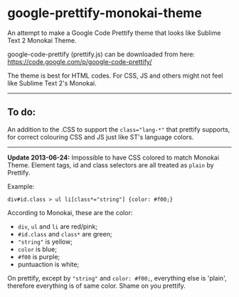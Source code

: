 google-prettify-monokai-theme
==============================

An attempt to make a Google Code Prettify theme that looks like Sublime Text 2 Monokai Theme.

google-code-prettify (prettify.js) can be downloaded from here:
https://code.google.com/p/google-code-prettify/

The theme is best for HTML codes.
For CSS, JS and others might not feel like Sublime Text 2's Monokai.

---

## To do:
An addition to the .CSS to support the `class="lang-*"` that prettify supports, for correct colouring CSS and JS just like ST's language colors.

---

**Update 2013-06-24:**
Impossible to have CSS colored to match Monokai Theme.
Element tags, id and class selectors are all treated as `plain` by Prettify.

Example:

    div#id.class > ul li[class*="string"] {color: #f00;}

According to Monokai, these are the color:
- `div`, `ul` and `li` are red/pink;
- `#id.class` and `class*` are green;
- `"string"` is yellow;
- `color` is blue;
- `#f00` is purple;
- puntuaction is white;

On prettify, except by `"string"` and `color: #f00;`, everything else is 'plain', therefore everything is of same color.
Shame on you prettify.
